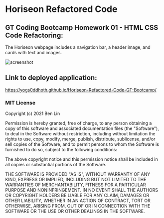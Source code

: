 # Horiseon Refactored Code
## GT Coding Bootcamp Homework 01 - HTML CSS Code Refactoring:

The Horiseon webpage includes a navigation bar, a header image, and cards with text and images.

![screenshot](./assets/images/yogs0ddhoth.github.io_Horiseon-Refactored-Code-GT-Bootcamp_.png)

## Link to deployed application:
https://yogs0ddhoth.github.io/Horiseon-Refactored-Code-GT-Bootcamp/

### MIT License

Copyright (c) 2021 Ben Lin

Permission is hereby granted, free of charge, to any person obtaining a copy
of this software and associated documentation files (the "Software"), to deal
in the Software without restriction, including without limitation the rights
to use, copy, modify, merge, publish, distribute, sublicense, and/or sell
copies of the Software, and to permit persons to whom the Software is
furnished to do so, subject to the following conditions:

The above copyright notice and this permission notice shall be included in all
copies or substantial portions of the Software.

THE SOFTWARE IS PROVIDED "AS IS", WITHOUT WARRANTY OF ANY KIND, EXPRESS OR
IMPLIED, INCLUDING BUT NOT LIMITED TO THE WARRANTIES OF MERCHANTABILITY,
FITNESS FOR A PARTICULAR PURPOSE AND NONINFRINGEMENT. IN NO EVENT SHALL THE
AUTHORS OR COPYRIGHT HOLDERS BE LIABLE FOR ANY CLAIM, DAMAGES OR OTHER
LIABILITY, WHETHER IN AN ACTION OF CONTRACT, TORT OR OTHERWISE, ARISING FROM,
OUT OF OR IN CONNECTION WITH THE SOFTWARE OR THE USE OR OTHER DEALINGS IN THE
SOFTWARE.